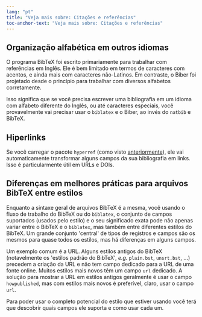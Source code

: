 ```yaml
---
lang: "pt"
title: "Veja mais sobre: Citações e referências"
toc-anchor-text: "Veja mais sobre: Citações e referências"
---
```


## Organização alfabética em outros idiomas

O programa BibTeX foi escrito primariamente para trabalhar com referências em
Inglês.  Ele é bem limitado em termos de caracteres com acentos, e ainda mais
com caracteres não-Latinos.  Em contraste, o Biber foi projetado desde o
princípio para trabalhar com diversos alfabetos corretamente.

Isso significa que se você precisa escrever uma bibliografia em um idioma com
alfabeto diferente do Inglês, ou até caracteres especiais, você provavelmente
vai precisar usar o `biblatex` e o Biber, ao invés do `natbib` e BibTeX.

## Hiperlinks

Se você carregar o pacote `hyperref` (como visto [anteriormente](more-09)),
ele vai automaticamente transformar alguns campos da sua bibliografia em links.
Isso é particularmente útil em URLs e DOIs.

## Diferenças em melhores práticas para arquivos BibTeX entre estilos

Enquanto a sintaxe geral de arquivos BibTeX é a mesma, você usando o fluxo de
trabalho do BibTeX ou do `biblatex`, o conjunto de campos suportados (usados
pelo estilo) e o seu significado exata pode não apenas variar entre o BibTeX e
o `biblatex`, mas também entre diferentes estilos do BibTeX.  Um grande conjunto
'central' de tipos de registros e campos são os mesmos para quase todos os
estilos, mas há diferenças em alguns campos.

Um exemplo comum é a URL.  Alguns estilos antigos do BibTeX (notavelmente os
'estilos padrão do BibTeX', _e.g._ `plain.bst`, `unsrt.bst`, ...) precedem a
criação da URL e não tem campo dedicado para a URL de uma fonte online.  Muitos
estilos mais novos têm um campo `url` dedicado.  A solução para mostrar a URL em
estilos antigos geralmente é usar o campo `howpublished`, mas com estilos mais
novos é preferível, claro, usar o campo `url`.

Para poder usar o completo potencial do estilo que estiver usando você terá que
descobrir quais campos ele suporta e como usar cada um.
